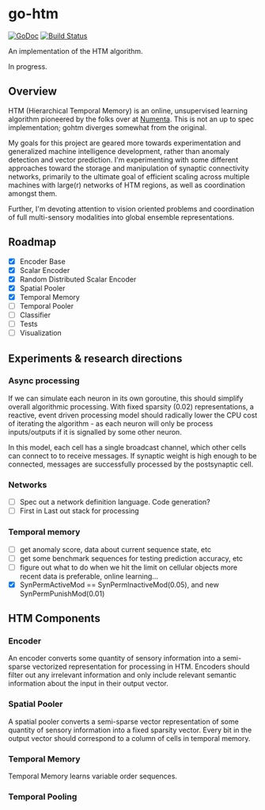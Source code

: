 # go-htm 
[![GoDoc](https://godoc.org/github.com/nytopop/gohtm?status.svg)](https://godoc.org/github.com/nytopop/gohtm) [![Build Status](https://travis-ci.org/nytopop/gohtm.svg?branch=master)](https://travis-ci.org/nytopop/gohtm)

An implementation of the HTM algorithm.

In progress.

## Overview

HTM (Hierarchical Temporal Memory) is an online, unsupervised learning algorithm pioneered by the folks over at [Numenta](http://numenta.org/). This is not an up to spec implementation; gohtm diverges somewhat from the original.

My goals for this project are geared more towards experimentation and generalized machine intelligence development, rather than anomaly detection and vector prediction. I'm experimenting with some different approaches toward the storage and manipulation of synaptic connectivity networks, primarily to the ultimate goal of efficient scaling across multiple machines with large(r) networks of HTM regions, as well as coordination amongst them.

Further, I'm devoting attention to vision oriented problems and coordination of full multi-sensory modalities into global ensemble representations.

## Roadmap

- [x] Encoder Base
- [x] Scalar Encoder
- [x] Random Distributed Scalar Encoder
- [x] Spatial Pooler
- [x] Temporal Memory
- [ ] Temporal Pooler
- [ ] Classifier
- [ ] Tests
- [ ] Visualization

## Experiments & research directions

### Async processing

If we can simulate each neuron in its own goroutine, this should simplify overall algorithmic processing. With fixed sparsity (0.02) representations, a reactive, event driven processing model should radically lower the CPU cost of iterating the algorithm - as each neuron will only be process inputs/outputs if it is signalled by some other neuron.

In this model, each cell has a single broadcast channel, which other cells can connect to to receive messages. If synaptic weight is high enough to be connected, messages are successfully processed by the postsynaptic cell.

### Networks
- [ ] Spec out a network definition language. Code generation? 
- [ ] First in Last out stack for processing

### Temporal memory
- [ ] get anomaly score, data about current sequence state, etc
- [ ] get some benchmark sequences for testing prediction accuracy, etc
- [ ] figure out what to do when we hit the limit on cellular objects
      more recent data is preferable, online learning...
- [x] SynPermActiveMod == SynPermInactiveMod(0.05), and new SynPermPunishMod(0.01)

## HTM Components
### Encoder
An encoder converts some quantity of sensory information into a semi-sparse vectorized representation for processing in HTM. Encoders should filter out any irrelevant information and only include relevant semantic information about the input in their output vector.

### Spatial Pooler
A spatial pooler converts a semi-sparse vector representation of some quantity of sensory information into a fixed sparsity vector. Every bit in the output vector should correspond to a column of cells in temporal memory.

### Temporal Memory
Temporal Memory learns variable order sequences.

### Temporal Pooling
